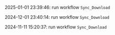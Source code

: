 2025-01-01 23:39:46: run workflow `Sync_Download` 

2024-12-01 23:40:14: run workflow `Sync_Download` 

2024-11-11 15:20:37: run workflow `Sync_Download` 


